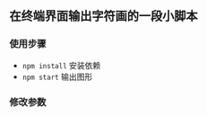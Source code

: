 ## 在终端界面输出字符画的一段小脚本

### 使用步骤

- `npm install` 安装依赖
- `npm start` 输出图形

### 修改参数
```javascript
  
```